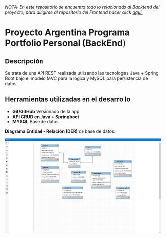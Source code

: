 <i>NOTA: En este repositorio se encuentra todo lo relacionado al Backtend del proyecto, para dirigirse al repositorio del Frontend hacer click <a href="https://github.com/MauriRios/APFrontEnd" target="_blank">aquí. </a></i>

<h1>Proyecto Argentina Programa Portfolio Personal (BackEnd)</h1>

##  Descripción

Se trata de una API REST realizada utilizando las tecnologías Java + Spring Boot bajo el modelo MVC para la lógica y MySQL para persistencia de datos.

<h2>Herramientas utilizadas en el desarrollo</h2>

- <b>Git/GitHub</b> Versionado de la app
- <b>API CRUD en Java + Springboot</b>
- <b>MYSQL</b> Base de datos

<b>Diagrama Entidad - Relación (DER)</b> de base de datos:

<img src="https://github.com/MauriRios/APFrontEnd/blob/main/src/assets/img/DER.jpg?raw=true" style="max-width: 100%; display: inline-block;" />

